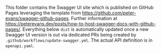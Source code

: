 This folder contains the Swagger UI site which is published on GitHub Pages leveraging the template from <https://github.com/peter-evans/swagger-github-pages>. Further information at <https://peterevans.dev/posts/how-to-host-swagger-docs-with-github-pages/>. Everything below `dist` is automatically updated once a new Swagger UI version is out via dedicated PRs being created by `.github/workflows/update-swagger.yml`.
The actual API definition is in `openapi.yaml`.